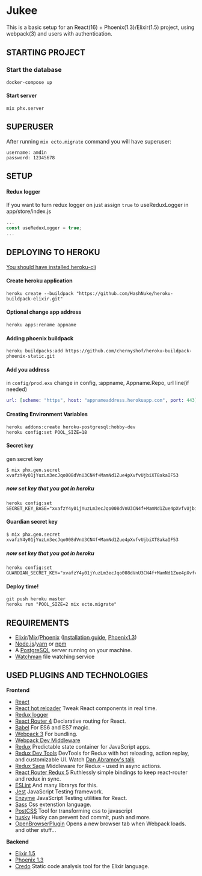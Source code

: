 # Jukee

This is a basic setup for an React(16) + Phoenix(1.3)/Elixir(1.5) project, using webpack(3) and users with authentication.

## STARTING PROJECT

### Start the database
```
docker-compose up
```

#### Start server
```
mix phx.server
```

## SUPERUSER
After running `mix ecto.migrate` command you will have superuser:
```
username: amdin
password: 12345678
```

## SETUP
#### Redux logger
If you want to turn redux logger on just assign `true` to useReduxLogger in app/store/index.js
```javascript
...
const useReduxLogger = true;
...
```

## DEPLOYING TO HEROKU
[You should have installed heroku-cli](https://devcenter.heroku.com/articles/heroku-cli)

#### Create heroku application
```
heroku create --buildpack "https://github.com/HashNuke/heroku-buildpack-elixir.git"
```

#### Optional change app address 
```
heroku apps:rename appname
```

#### Adding phoenix buildpack
```
heroku buildpacks:add https://github.com/chernyshof/heroku-buildpack-phoenix-static.git
```

#### Add you address
in `config/prod.exs`
change in config, :appname, Appname.Repo, url line(if needed)
```elixir
url: [scheme: "https", host: "appnameaddress.herokuapp.com", port: 443],
```

#### Creating Environment Variables
```
heroku addons:create heroku-postgresql:hobby-dev
heroku config:set POOL_SIZE=18
```

#### Secret key
gen secret key
```
$ mix phx.gen.secret
xvafzY4y01jYuzLm3ecJqo008dVnU3CN4f+MamNd1Zue4pXvfvUjbiXT8akaIF53
```
##### now set key that you got in heroku
```
heroku config:set SECRET_KEY_BASE="xvafzY4y01jYuzLm3ecJqo008dVnU3CN4f+MamNd1Zue4pXvfvUjbiXT8akaIF53"
```

#### Guardian secret key
```
$ mix phx.gen.secret
xvafzY4y01jYuzLm3ecJqo008dVnU3CN4f+MamNd1Zue4pXvfvUjbiXT8akaIF53
```
##### now set key that you got in heroku
```
heroku config:set GUARDIAN_SECRET_KEY="xvafzY4y01jYuzLm3ecJqo008dVnU3CN4f+MamNd1Zue4pXvfvUjbiXT8akaIF53"
```

#### Deploy time!
```
git push heroku master
heroku run "POOL_SIZE=2 mix ecto.migrate"
```


## REQUIREMENTS
- [Elixir](http://elixir-lang.org/)/[Mix](http://elixir-lang.org/getting-started/mix-otp/introduction-to-mix.html)/[Phoenix](http://www.phoenixframework.org/) ([Installation guide](http://www.phoenixframework.org/docs/installation), [Phoenix1.3](https://gist.github.com/chrismccord/71ab10d433c98b714b75c886eff17357))
- [Node.js](https://nodejs.org/en/)/[yarn](https://yarnpkg.com/) or [npm](https://www.npmjs.com/)
- A [PostgreSQL](https://www.postgresql.org/) server running on your machine.
- [Watchman](https://facebook.github.io/watchman/) file watching service

## USED PLUGINS AND TECHNOLOGIES
**Frontend**
* [React](https://github.com/facebook/react)
* [React hot reloader](https://github.com/gaearon/react-hot-loader) Tweak React components in real time.
* [Redux logger](https://github.com/evgenyrodionov/redux-logger)
* [React Router 4](https://github.com/ReactTraining/react-router) Declarative routing for React.
* [Babel](http://babeljs.io) For ES6 and ES7 magic.
* [Webpack 3](http://webpack.github.io) For bundling.
* [Webpack Dev Middleware](http://webpack.github.io/docs/webpack-dev-middleware.html)
* [Redux](https://github.com/reactjs/redux) Predictable state container for JavaScript apps.
* [Redux Dev Tools](https://github.com/gaearon/redux-devtools) DevTools for Redux with hot reloading, action replay, and customizable UI. Watch [Dan Abramov's talk](https://www.youtube.com/watch?v=xsSnOQynTHs)
* [Redux Saga](https://github.com/redux-saga/redux-saga) Middleware for Redux - used in async actions.
* [React Router Redux 5](https://github.com/reactjs/react-router-redux) Ruthlessly simple bindings to keep react-router and redux in sync.
* [ESLint](http://eslint.org) And many librarys for this.
* [Jest](https://facebook.github.io/jest/) JavaScript Testing framework.
* [Enzyme](http://airbnb.io/enzyme/) JavaScript Testing utilities for React.
* [Sass](http://sass-lang.com/) Css extenstion language.
* [PostCSS](http://postcss.org/) Tool for transforming css to javascript
* [husky](https://github.com/typicode/husky) Husky can prevent bad commit, push and more.
* [OpenBrowserPlugin](https://github.com/baldore/open-browser-webpack-plugin) Opens a new browser tab when Webpack loads.
and other stuff...

**Backend**
* [Elixir 1.5](http://elixir-lang.org/)
* [Phoenix 1.3](http://www.phoenixframework.org/)
* [Credo](https://github.com/rrrene/credo) Static code analysis tool for the Elixir language.
